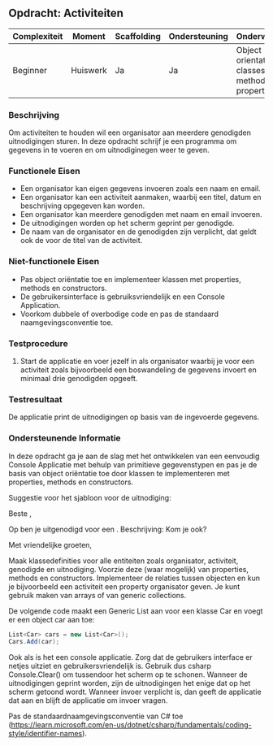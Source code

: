 ## Opdracht: Activiteiten

| Complexiteit | Moment  | Scaffolding | Ondersteuning | Onderwerpen                   |
|--------------|---------|-------------|---------------|-------------------------------|
| Beginner     | Huiswerk | Ja          | Ja            | Object orientation, classes, methods, properties |

### Beschrijving
Om activiteiten te houden wil een organisator aan meerdere genodigden uitnodigingen sturen. In deze opdracht schrijf je een programma om gegevens in te voeren en om uitnodiginegen weer te geven.

### Functionele Eisen
- Een organisator kan eigen gegevens invoeren zoals een naam en email.
- Een organisator kan een activiteit aanmaken, waarbij een titel, datum en beschrijving opgegeven kan worden. 
- Een organisator kan meerdere genodigden met naam en email invoeren.
- De uitnodigingen worden op het scherm geprint per genodigde.
- De naam van de organisator en de genodigden zijn verplicht, dat geldt ook de voor de titel van de activiteit.

### Niet-functionele Eisen
- Pas object oriëntatie toe en implementeer klassen met properties, methods en constructors.
- De gebruikersinterface is gebruiksvriendelijk en een Console Application.
- Voorkom dubbele of overbodige code en pas de standaard naamgevingsconventie toe.


### Testprocedure
1. Start de applicatie en voer jezelf in als organisator waarbij je voor een activiteit zoals bijvoorbeeld een boswandeling de gegevens invoert en minimaal drie genodigden opgeeft.

### Testresultaat
De applicatie print de uitnodigingen op basis van de ingevoerde gegevens.

### Ondersteunende Informatie
In deze opdracht ga je aan de slag met het ontwikkelen van een eenvoudig Console Applicatie met behulp van primitieve gegevenstypen en pas je de basis van object oriëntatie toe door klassen te implementeren met properties, methods en constructors. 

Suggestie voor het sjabloon voor de uitnodiging:

Beste <naam genodigde>,

Op <datum activiteit> ben je uitgenodigd voor een <titel activiteit>.
Beschrijving:
<beschrijving activiteit>
Kom je ook?

Met vriendelijke groeten,
<naam organisator>
<email organisator>


Maak klassedefinities voor alle entiteiten zoals organisator, activiteit, genodigde en uitnodiging. Voorzie deze (waar mogelijk) van properties, methods en constructors. Implementeer de relaties tussen objecten en kun je bijvoorbeeld een activiteit een property organisator geven.
Je kunt gebruik maken van arrays of van generic collections.

De volgende code maakt een Generic List aan voor een klasse Car en voegt er een object car aan toe:

```csharp
List<Car> cars = new List<Car>();
Cars.Add(car);
```

Ook als is het een console applicatie. Zorg dat de gebruikers interface er netjes uitziet en gebruikersvriendelijk is. Gebruik dus csharp Console.Clear() om tussendoor het scherm op te schonen. Wanneer de uitnodigingen geprint worden, zijn de uitnodigingen het enige dat op het scherm getoond wordt. Wanneer invoer verplicht is, dan geeft de applicatie dat aan en blijft de applicatie om invoer vragen.

Pas de standaardnaamgevingsconventie van C# toe (https://learn.microsoft.com/en-us/dotnet/csharp/fundamentals/coding-style/identifier-names).
